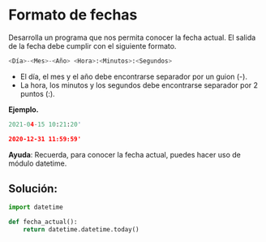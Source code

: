 # Formato de fechas

Desarrolla un programa que nos permita conocer la fecha actual. El salida de la fecha debe cumplir con el siguiente formato.

```python
<Día>-<Mes>-<Año> <Hora>:<Minutos>:<Segundos>
```

- El día, el mes y el año debe encontrarse separador por un guion (-).
- La hora, los minutos y los segundos debe encontrarse separador por 2 puntos (:).

**Ejemplo.**

```python
2021-04-15 10:21:20'

2020-12-31 11:59:59'
```

**Ayuda**: Recuerda, para conocer la fecha actual, puedes hacer uso de módulo datetime.

## Solución:

```python
import datetime

def fecha_actual():
    return datetime.datetime.today()
```